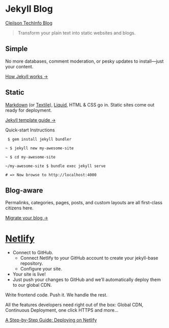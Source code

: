 # Jekyll Blog

[Cleilson TechInfo Blog](https://cleilsontechinfo.netlify.com/)

>Transform your plain text into static websites and blogs.

## Simple

No more databases, comment moderation, or pesky updates to install—just your content.

[How Jekyll works →](https://jekyllrb.com/docs/usage/)

## Static

[Markdown](https://daringfireball.net/projects/markdown/) (or [Textile](http://redcloth.org/textile)), [Liquid](https://github.com/Shopify/liquid/wiki), HTML & CSS go in. Static sites come out ready for deployment.

[Jekyll template guide →](https://jekyllrb.com/docs/templates/)

Quick-start Instructions

```
 $ gem install jekyll bundler

~ $ jekyll new my-awesome-site

~ $ cd my-awesome-site

~/my-awesome-site $ bundle exec jekyll serve

# => Now browse to http://localhost:4000
```

## Blog-aware

Permalinks, categories, pages, posts, and custom layouts are all first-class citizens here.

[Migrate your blog →](http://import.jekyllrb.com/)

# [Netlify](https://www.netlify.com/) 

- Connect to GitHub.
    - Connect Netlify to your GitHub account to create your jekyll-base repository.
    - Configure your site.
- Your site is live!
- Just push your changes to GitHub and we’ll automatically deploy them to our global CDN.

Write frontend code. Push it. We handle the rest.

All the features developers need right out of the box: Global CDN, Continuous Deployment, one click HTTPS and more…

[A Step-by-Step Guide: Deploying on Netlify](https://www.netlify.com/blog/2016/09/29/a-step-by-step-guide-deploying-on-netlify/)